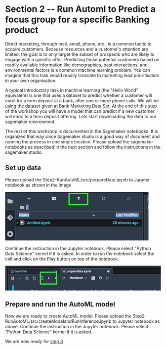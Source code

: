 # Section 2 -- Run Automl to Predict a focus group for a specific Banking product

Direct marketing, through mail, email, phone, etc., is a common tactic to acquire customers.  Because resources and a customer's attention are limited, the goal is to only target the subset of prospects who are likely to engage with a specific offer.  Predicting those potential customers based on readily available information like demographics, past interactions, and environmental factors is a common machine learning problem. You can imagine that this task would readily translate to marketing lead prioritisation in your own organisation.

A typical introductory task in machine learning (the "Hello World" equivalent) is one that uses a dataset to predict whether a customer will enrol for a term deposit at a bank, after one or more phone calls. We will be using the dataset given at [Bank Marketing Data Set](https://archive.ics.uci.edu/ml/datasets/bank+marketing). At the end of this step of the workshop you will have a model that can predict if a new customer will enrol to a term deposit offering. Lets start downloading the data to our sagemaker environment.

The rest of this workshop is documented in the Sagemaker notebooks. It is organized that way since Sagemaker studio is a good way of document and running the process in one single location. Please upload the sagemaker notebooks as described in the next section and follow the instructions in the sagemaker studio. 

## Set up data

Please upload the Step2-RunAutoML/src/prepareData.ipynb to Jupyter notebook as shown in the image 

![UploadJupyterNotebook](images/UploadJupiterNotebook.png)

Continue the instruction in the Jupyter notebook. Please select "Python Data Science" kernel if it is asked. In order to run the notebook select the cell and click on the Play button on top of the notebook. 

![UploadJupyterNotebook](images/RunJupyter.png)

## Prepare and run the AutoML model

Now we are ready to create AutoML model. Please upload the Step2-RunAutoML/src/createModelandRunInference.ipynb to Jupyter notebook as above. Continue the instruction in the Jupyter notebook. Please select "Python Data Science" kernel if it is asked.

We are now ready for [step 3](Step3-RunExistingMode/README.md)